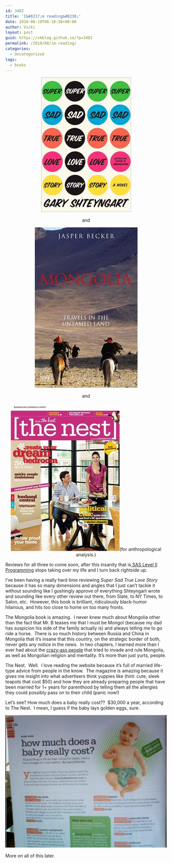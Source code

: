 ```yaml
---
id: 3482
title: 'I&#8217;m reading&#8230;'
date: 2010-08-19T06:18:58+00:00
author: Vicki
layout: post
guid: https://vkblog.github.io/?p=3482
permalink: /2010/08/im-reading/
categories:
  - Uncategorized
tags:
  - books
---
```

<p style="text-align: center;">
  <a href="https://raw.githubusercontent.com/vkblog/vkblog.github.io/master/public/img/2010/08/Super-Sad-True-Love-Story.jpg"><img class="aligncenter size-full wp-image-3483" title="Super-Sad-True-Love-Story" src="https://raw.githubusercontent.com/vkblog/vkblog.github.io/master/public/img/2010/08/Super-Sad-True-Love-Story.jpg" alt="" width="281" height="420" /></a>
</p>

<p style="text-align: center;">
  and
</p>

<p style="text-align: center;">
  <a href="https://raw.githubusercontent.com/vkblog/vkblog.github.io/master/public/img/2010/08/9781845116491.jpg"><img class="aligncenter size-full wp-image-3484" title="9781845116491" src="https://raw.githubusercontent.com/vkblog/vkblog.github.io/master/public/img/2010/08/9781845116491.jpg" alt="" width="321" height="500" /></a>
</p>

<p style="text-align: center;">
  and
</p>

<p style="text-align: center;">
  <a href="https://raw.githubusercontent.com/vkblog/vkblog.github.io/master/public/img/2010/08/340x.jpg"><img class="aligncenter size-full wp-image-3485" title="The Nest" src="https://raw.githubusercontent.com/vkblog/vkblog.github.io/master/public/img/2010/08/340x.jpg" alt="" width="340" height="461" /></a>(for anthropological analysis.)
</p>

<p style="text-align: left;">
  Reviews for all three to come soon, after this insanity that is<a href="https://support.sas.com/edu/schedules.html?id=278"> SAS Level II Programming</a> stops taking over my life and I turn back rightside up.
</p>

<p style="text-align: left;">
  I&#8217;ve been having a really hard time reviewing <em>Super Sad True Love Story</em> because it has so many dimensions and angles that I just can&#8217;t tackle it without sounding like I gushingly approve of everything Shteyngart wrote and sounding like every other review out there, from Slate, to NY Times, to Salon, etc.  However, this book is brilliant, ridiculously black-humor hilarious, and hits too close to home on too many fronts.
</p>

<p style="text-align: left;">
  The Mongolia book is amazing.  I never knew much about Mongolia other than the fact that Mr. B teases me that I must be Mongol (because my dad has suspicion his side of the family actually is) and always telling me to go ride a horse.  There is so much history between Russia and China in Mongolia that it&#8217;s insane that this country, on the strategic border of both, never gets any notice in the news.  In two chapters, I learned more than I ever had about the <a href="http://en.wikipedia.org/wiki/Roman_Ungern_von_Sternberg">crazy-ass people</a> that tried to invade and rule Mongolia, as well as Mongolian religion and mentality. It&#8217;s more than just yurts, people.
</p>

<p style="text-align: left;">
  The Nest.  Well.  I love reading the website because it&#8217;s full of married life-type advice from people in the know.  The magazine is amazing because it gives me insight into what advertisers think yuppies like (hint: cute, sleek teapots that cost $50) and how they are already preparing people that have been married for 1+ years for parenthood by telling them all the allergies they could possibly pass on to their child (panic now!)
</p>

<p style="text-align: left;">
  Let&#8217;s see? How much does a baby really cost??  $30,000 a year, according to The Nest.  I mean, I guess if the baby lays golden eggs, sure.
</p>

<p style="text-align: left;">
  <a href="https://raw.githubusercontent.com/vkblog/vkblog.github.io/master/public/img/2010/08/Picture-1.png"><img class="aligncenter size-full wp-image-3491" title="Picture 1" src="https://raw.githubusercontent.com/vkblog/vkblog.github.io/master/public/img/2010/08/Picture-1.png" alt="" width="509" height="413" /></a>
</p>

<p style="text-align: left;">
  More on all of this later.
</p>